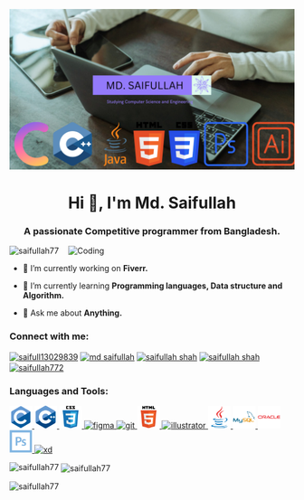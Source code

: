 ![logo](https://github.com/Saifullah77/Saifullah77/blob/main/git%20b.png)
<h1 align="center">Hi 👋, I'm Md. Saifullah</h1>
<h3 align="center">A passionate Competitive programmer from Bangladesh.</h3>
<img align="right" alt="Coding" width="400" src="https://i.gifer.com/fetch/w300-preview/1a/1a1925b1de116058e74cecebbce92eb6.gif">

<p align="left"> <img src="https://komarev.com/ghpvc/?username=saifullah77&label=Profile%20views&color=0e75b6&style=flat" alt="saifullah77" /> </p>

- 🔭 I’m currently working on **Fiverr.**

- 🌱 I’m currently learning **Programming languages, Data structure and Algorithm.**

- 💬 Ask me about **Anything.**

<h3 align="left">Connect with me:</h3>
<p align="left">
<a href="https://twitter.com/saifull13029839" target="blank"><img align="center" src="https://raw.githubusercontent.com/rahuldkjain/github-profile-readme-generator/master/src/images/icons/Social/twitter.svg" alt="saifull13029839" height="30" width="40" /></a>
<a href="https://linkedin.com/in/md saifullah" target="blank"><img align="center" src="https://raw.githubusercontent.com/rahuldkjain/github-profile-readme-generator/master/src/images/icons/Social/linked-in-alt.svg" alt="md saifullah" height="30" width="40" /></a>
<a href="https://fb.com/saifullah shah" target="blank"><img align="center" src="https://raw.githubusercontent.com/rahuldkjain/github-profile-readme-generator/master/src/images/icons/Social/facebook.svg" alt="saifullah shah" height="30" width="40" /></a>
<a href="https://instagram.com/saifullah shah" target="blank"><img align="center" src="https://raw.githubusercontent.com/rahuldkjain/github-profile-readme-generator/master/src/images/icons/Social/instagram.svg" alt="saifullah shah" height="30" width="40" /></a>
<a href="https://codeforces.com/profile/saifullah772" target="blank"><img align="center" src="https://raw.githubusercontent.com/rahuldkjain/github-profile-readme-generator/master/src/images/icons/Social/codeforces.svg" alt="saifullah772" height="30" width="40" /></a>
</p>

<h3 align="left">Languages and Tools:</h3>
<p align="left"> <a href="https://www.cprogramming.com/" target="_blank" rel="noreferrer"> <img src="https://raw.githubusercontent.com/devicons/devicon/master/icons/c/c-original.svg" alt="c" width="40" height="40"/> </a> <a href="https://www.w3schools.com/cpp/" target="_blank" rel="noreferrer"> <img src="https://raw.githubusercontent.com/devicons/devicon/master/icons/cplusplus/cplusplus-original.svg" alt="cplusplus" width="40" height="40"/> </a> <a href="https://www.w3schools.com/css/" target="_blank" rel="noreferrer"> <img src="https://raw.githubusercontent.com/devicons/devicon/master/icons/css3/css3-original-wordmark.svg" alt="css3" width="40" height="40"/> </a> <a href="https://www.figma.com/" target="_blank" rel="noreferrer"> <img src="https://www.vectorlogo.zone/logos/figma/figma-icon.svg" alt="figma" width="40" height="40"/> </a> <a href="https://git-scm.com/" target="_blank" rel="noreferrer"> <img src="https://www.vectorlogo.zone/logos/git-scm/git-scm-icon.svg" alt="git" width="40" height="40"/> </a> <a href="https://www.w3.org/html/" target="_blank" rel="noreferrer"> <img src="https://raw.githubusercontent.com/devicons/devicon/master/icons/html5/html5-original-wordmark.svg" alt="html5" width="40" height="40"/> </a> <a href="https://www.adobe.com/in/products/illustrator.html" target="_blank" rel="noreferrer"> <img src="https://www.vectorlogo.zone/logos/adobe_illustrator/adobe_illustrator-icon.svg" alt="illustrator" width="40" height="40"/> </a> <a href="https://www.java.com" target="_blank" rel="noreferrer"> <img src="https://raw.githubusercontent.com/devicons/devicon/master/icons/java/java-original.svg" alt="java" width="40" height="40"/> </a> <a href="https://www.mysql.com/" target="_blank" rel="noreferrer"> <img src="https://raw.githubusercontent.com/devicons/devicon/master/icons/mysql/mysql-original-wordmark.svg" alt="mysql" width="40" height="40"/> </a> <a href="https://www.oracle.com/" target="_blank" rel="noreferrer"> <img src="https://raw.githubusercontent.com/devicons/devicon/master/icons/oracle/oracle-original.svg" alt="oracle" width="40" height="40"/> </a> <a href="https://www.photoshop.com/en" target="_blank" rel="noreferrer"> <img src="https://raw.githubusercontent.com/devicons/devicon/master/icons/photoshop/photoshop-line.svg" alt="photoshop" width="40" height="40"/> </a> <a href="https://www.adobe.com/products/xd.html" target="_blank" rel="noreferrer"> <img src="https://cdn.worldvectorlogo.com/logos/adobe-xd.svg" alt="xd" width="40" height="40"/> </a> </p>

<p><img align="left" src="https://github-readme-stats.vercel.app/api/top-langs?username=saifullah77&show_icons=true&locale=en&layout=compact" alt="saifullah77" /></p>

<p>&nbsp;<img align="center" src="https://github-readme-stats.vercel.app/api?username=saifullah77&show_icons=true&locale=en" alt="saifullah77" /></p>

<p><img align="center" src="https://github-readme-streak-stats.herokuapp.com/?user=saifullah77&" alt="saifullah77" /></p>


